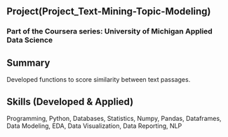 ## Project(Project_Text-Mining-Topic-Modeling)
### Part of the Coursera series: University of Michigan Applied Data Science
    
## Summary
Developed functions to score similarity between text passages.

## Skills (Developed & Applied)
Programming, Python, Databases, Statistics, Numpy, Pandas, Dataframes, Data Modeling, EDA, Data Visualization, Data Reporting, NLP
    